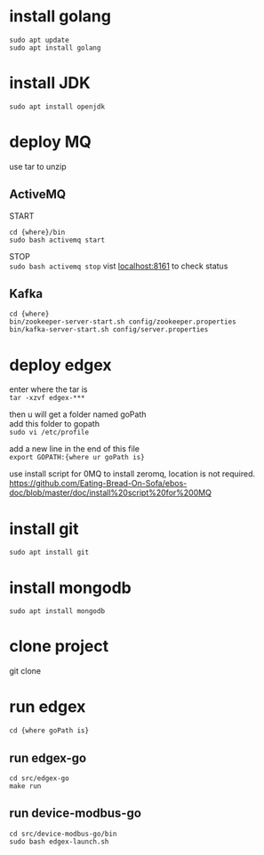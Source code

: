 # install golang
```
sudo apt update
sudo apt install golang
```
# install JDK
```
sudo apt install openjdk
```

# deploy MQ
use tar to unzip
## ActiveMQ
START  
```
cd {where}/bin  
sudo bash activemq start
```  
STOP  
`sudo bash activemq stop`
vist <localhost:8161> to check status
## Kafka
```
cd {where}  
bin/zookeeper-server-start.sh config/zookeeper.properties  
bin/kafka-server-start.sh config/server.properties
```  

# deploy edgex
enter where the tar is   
`tar -xzvf edgex-***`  

then u will get a folder named goPath  
add this folder to gopath  
`sudo vi /etc/profile`  

add a new line in the end of this file  
`export GOPATH:{where ur goPath is}`  

use install script for 0MQ to install zeromq, location is not required.  
<https://github.com/Eating-Bread-On-Sofa/ebos-doc/blob/master/doc/install%20script%20for%200MQ>

# install git
`sudo apt install git`

# install mongodb
`sudo apt install mongodb`

# clone project
git clone

# run edgex
```
cd {where goPath is}
```
## run edgex-go
```
cd src/edgex-go
make run
```
## run device-modbus-go
```
cd src/device-modbus-go/bin
sudo bash edgex-launch.sh
```
